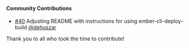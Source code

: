 #### Community Contributions

- [#40](https://github.com/martinic/ember-cli-deploy-couchdb/pull/40) Adjusting README with instructions for using ember-cli-deploy-build [@dehuszar](https://github.com/dehuszar)

Thank you to all who took the time to contribute!
